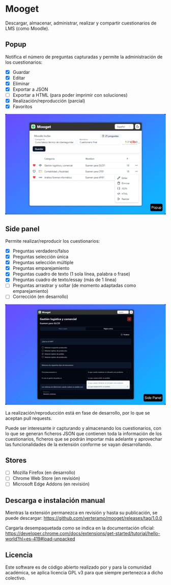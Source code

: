 # Mooget
Descargar, almacenar, administrar, realizar y compartir cuestionarios de LMS (como Moodle).

## Popup
Notifica el número de preguntas capturadas y permite la administración de los cuestionarios:
- [x] Guardar
- [x] Editar
- [x] Eliminar
- [x] Exportar a JSON
- [ ] Exportar a HTML (para poder imprimir con soluciones)
- [x] Realización/reproducción (parcial)
- [x] Favoritos

![Popup](https://raw.githubusercontent.com/verteramo/mooget/main/src/assets/popup-640.png?token=GHSAT0AAAAAACSUADXTC3T3XWY53B3I5WOUZW67W4Q)

## Side panel
Permite realizar/reproducir los cuestionarios:
- [x] Preguntas verdadero/falso
- [x] Preguntas selección única
- [x] Preguntas selección múltiple
- [x] Preguntas emparejamiento
- [x] Preguntas cuadro de texto (1 sola línea, palabra o frase)
- [x] Preguntas cuadro de texto/essay (más de 1 línea)
- [ ] Preguntas arrastrar y soltar (de momento adaptadas como emparejamiento)
- [ ] Corrección (en desarrollo)

![Side panel](https://raw.githubusercontent.com/verteramo/mooget/main/src/assets/side-panel-640.png?token=GHSAT0AAAAAACSUADXTUP33YVVKB4BLUAXUZW67XGQ)

La realización/reproducción está en fase de desarrollo, por lo que se aceptan pull requests.

Puede ser interesante ir capturando y almacenando los cuestionarios, con lo que se generan ficheros JSON que contienen toda la información de los cuestionarios, ficheros que se podrán importar más adelante y aprovechar las funcionalidades de la extensión conforme se vayan desarrollando.

## Stores
- [ ] Mozilla Firefox (en desarrollo)
- [ ] Chrome Web Store (en revisión)
- [ ] Microsoft Edge Addons (en revisión)

## Descarga e instalación manual
Mientras la extensión permanezca en revisión y hasta su publicación, se puede descargar:
https://github.com/verteramo/mooget/releases/tag/1.0.0

Cargarla desempaquetada como se indica en la documentación oficial:
https://developer.chrome.com/docs/extensions/get-started/tutorial/hello-world?hl=es-419#load-unpacked

## Licencia
Este software es de código abierto realizado por y para la comunidad académica, se aplica licencia GPL v3 para que siempre pertenezca a dicho colectivo.
